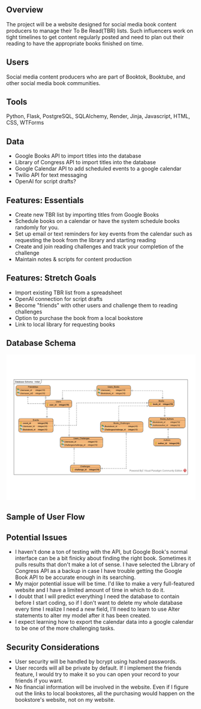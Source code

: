 ## Overview

The project will be a website designed for social media book content producers to manage their To Be Read(TBR) lists. Such influencers work on tight timelines to get content regularly posted and need to plan out their reading to have the appropriate books finished on time. 

## Users

Social media content producers who are part of Booktok, Booktube, and other social media book communities. 

## Tools

Python, Flask, PostgreSQL, SQLAlchemy, Render, Jinja, Javascript, HTML, CSS, WTForms

## Data
- Google Books API to import titles into the database
- Library of Congress API to import titles into the database
- Google Calendar API to add scheduled events to a google calendar
- Twilio API for text messaging
- OpenAI for script drafts? 

## Features: Essentials
- Create new TBR list by importing titles from Google Books
- Schedule books on a calendar or have the system schedule books randomly for you. 
- Set up email or text reminders for key events from the calendar such as requesting the book from the library and starting reading
- Create and join reading challenges and track your completion of the challenge
- Maintain notes & scripts for content production

## Features: Stretch Goals
- Import existing TBR list from a spreadsheet
- OpenAI connection for script drafts
- Become "friends" with other users and challenge them to reading challenges
- Option to purchase the book from a local bookstore
- Link to local library for requesting books

## Database Schema
![database schema](/Planning/Initial%20Schema%20Sketch.jpg)

## Sample of User Flow

## Potential Issues
- I haven't done a ton of testing with the API, but Google Book's normal interface can be a bit finicky about finding the right book. Sometimes it pulls results that don't make a lot of sense. I have selected the Library of Congress API as a backup in case I have trouble getting the Google Book API to be accurate enough in its searching.
- My major potential issue will be time. I'd like to make a very full-featured website and I have a limited amount of time in which to do it.
- I doubt that I will predict everything I need the database to contain before I start coding, so if I don't want to delete my whole database every time I realize I need a new field, I'll need to learn to use Alter statements to alter my model after it has been created.
- I expect learning how to export the calendar data into a google calendar to be one of the more challenging tasks. 

## Security Considerations
- User security will be handled by bcrypt using hashed passwords.
- User records will all be private by default. If I implement the friends feature, I would try to make it so you can open your record to your friends if you want.
- No financial information will be involved in the website. Even if I figure out the links to local bookstores, all the purchasing would happen on the bookstore's website, not on my website. 
